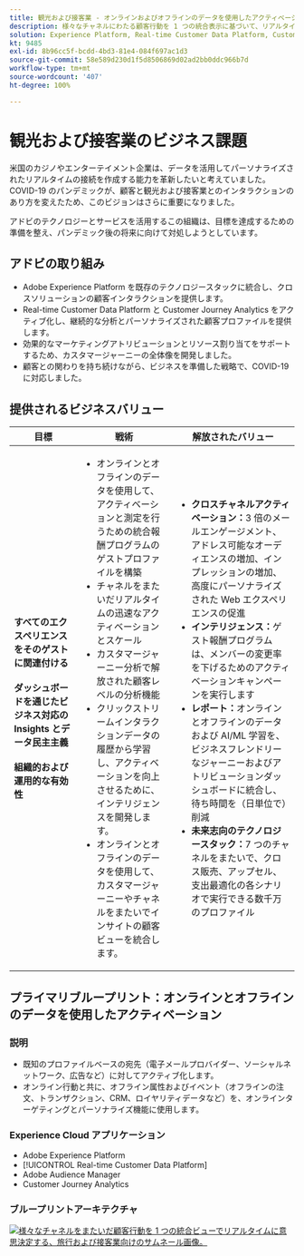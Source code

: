```yaml
---
title: 観光および接客業 - オンラインおよびオフラインのデータを使用したアクティベーション
description: 様々なチャネルにわたる顧客行動を 1 つの統合表示に基づいて、リアルタイムで決定します。
solution: Experience Platform, Real-time Customer Data Platform, Customer Journey Analytics, Analytics, Audience Manager, Experience Manager, Target
kt: 9485
exl-id: 8b96cc5f-bcdd-4bd3-81e4-084f697ac1d3
source-git-commit: 58e589d230d1f5d8506869d02ad2bb0ddc966b7d
workflow-type: tm+mt
source-wordcount: '407'
ht-degree: 100%

---
```


# 観光および接客業のビジネス課題

米国のカジノやエンターテイメント企業は、データを活用してパーソナライズされたリアルタイムの接続を作成する能力を革新したいと考えていました。COVID-19 のパンデミックが、顧客と観光および接客業とのインタラクションのあり方を変えたため、このビジョンはさらに重要になりました。

アドビのテクノロジーとサービスを活用するこの組織は、目標を達成するための準備を整え、パンデミック後の将来に向けて対処しようとしています。

## アドビの取り組み

* Adobe Experience Platform を既存のテクノロジースタックに統合し、クロスソリューションの顧客インタラクションを提供します。
* Real-time Customer Data Platform と Customer Journey Analytics をアクティブ化し、継続的な分析とパーソナライズされた顧客プロファイルを提供します。
* 効果的なマーケティングアトリビューションとリソース割り当てをサポートするため、カスタマージャーニーの全体像を開発しました。
* 顧客との関わりを持ち続けながら、ビジネスを準備した戦略で、COVID-19 に対応しました。

## 提供されるビジネスバリュー

| 目標 | 戦術 | 解放されたバリュー |
|---|---|---|
| **すべてのエクスペリエンスをそのゲストに関連付ける&#x200B;**<br></br>**ダッシュボードを通じたビジネス対応の Insights とデータ民主主義&#x200B;**<br></br>**組織的および運用的な有効性**</ul> | <ul><li>オンラインとオフラインのデータを使用して、アクティベーションと測定を行うための統合報酬プログラムのゲストプロファイルを構築</li><li>チャネルをまたいだリアルタイムの迅速なアクティベーションとスケール</li><li>カスタマージャーニー分析で解放された顧客レベルの分析機能</li><li>クリックストリームインタラクションデータの履歴から学習し、アクティベーションを向上させるために、インテリジェンスを開発します。</li><li>オンラインとオフラインのデータを使用して、カスタマージャーニーやチャネルをまたいでインサイトの顧客ビューを統合します。</li></ul> | <ul><li><strong>クロスチャネルアクティベーション：</strong>3 倍のメールエンゲージメント、アドレス可能なオーディエンスの増加、インプレッションの増加、高度にパーソナライズされた Web エクスペリエンスの促進 </li><li><strong>インテリジェンス：</strong>ゲスト報酬プログラムは、メンバーの変更率を下げるためのアクティベーションキャンペーンを実行します</li><li><strong>レポート：</strong>オンラインとオフラインのデータおよび AI/ML 学習を、ビジネスフレンドリーなジャーニーおよびアトリビューションダッシュボードに統合し、待ち時間を（日単位で）削減</li><li><strong>未来志向のテクノロジースタック：</strong>7 つのチャネルをまたいで、クロス販売、アップセル、支出最適化の各シナリオで実行できる数千万のプロファイル</li></ul> |

## プライマリブループリント：オンラインとオフラインのデータを使用したアクティベーション

### 説明

<ul><li>既知のプロファイルベースの宛先（電子メールプロバイダー、ソーシャルネットワーク、広告など）に対してアクティブ化します。</li><li>オンライン行動と共に、オフライン属性およびイベント（オフラインの注文、トランザクション、CRM、ロイヤリティデータなど）を、オンラインターゲティングとパーソナライズ機能に使用します。</li></li></ul>

### Experience Cloud アプリケーション

<ul><li>Adobe Experience Platform</li><li>[!UICONTROL Real-time Customer Data Platform]</li><li>Adobe Audience Manager</li><li>Customer Journey Analytics</li></ul>

### ブループリントアーキテクチャ

<a href="https://experienceleague.adobe.com/docs/blueprints-learn/architecture/audience-activation/platform-and-applications.html?lang=ja"><img alt="様々なチャネルをまたいだ顧客行動を 1 つの統合ビューでリアルタイムに意思決定する、旅行および接客業向けのサムネール画像。" src="https://experienceleague.adobe.com/docs/blueprints-learn/assets/known_activation.svg"/></a>
